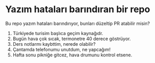 # Yazım hataları barındıran bir repo
Bu repo yazım hataları barındırıyor, bunları düzeltip PR atabilir misin?

1. Türkiyede turisim başlıca geçim kaynağıdr.
2. Bugün hava çok sıcak, termonetre 40 derece göstrüyor.
3. Ders notlarmı kaybttim, nerede olabilir?
4. Çantamda telefonumu unutdum, ne yapcağım!
5. Hafta sonu pikniğe gitcez, hava drumunu kontrol etsene.
